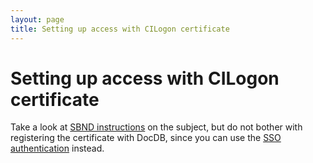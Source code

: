 ```yaml
---
layout: page
title: Setting up access with CILogon certificate
---
```




Setting up access with CILogon certificate
========================================================================================================

Take a look at [SBND
instructions](Setting_up_access_with_CILogon_certificate.html#Instructions-for-getting-a-CILogon-Certificate-and-importing-the-certificate-into-your-browser)
on the subject, but do not bother with registering the certificate with
DocDB, since you can use the [SSO
authentication](Access_to_SBN_DocDB_for_ICARUS_collaborators.html)
instead.
